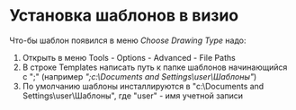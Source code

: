 # Установка шаблонов в визио #

Что-бы шаблон появился в меню _Choose Drawing Type_ надо:
  1. Открыть в меню Tools - Options - Advanced - File Paths
  1. В строке Templates написать путь к папке шаблонов начинающийся с ";" (например _";c:\Documents and Settings\user\Шаблоны\"_)
  1. По умолчанию шаблоны инсталлируются в "c:\Documents and Settings\user\Шаблоны\", где "user" - имя учетной записи